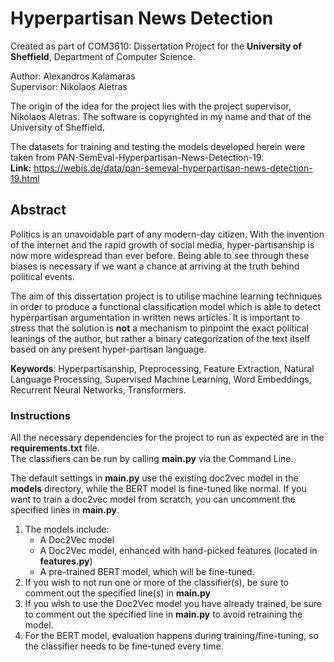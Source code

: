 # Hyperpartisan News Detection

Created as part of COM3610: Dissertation Project for the __University of Sheffield__, Department of Computer Science.  

Author: Alexandros Kalamaras  
Supervisor: Nikolaos Aletras

The origin of the idea for the project lies with the project supervisor, Nikolaos Aletras. 
The software is copyrighted in my name and that of the University of Sheffield.

The datasets for training and testing the models developed herein were taken from PAN-SemEval-Hyperpartisan-News-Detection-19.  
**Link:** https://webis.de/data/pan-semeval-hyperpartisan-news-detection-19.html

## Abstract

Politics is an unavoidable part of any modern-day citizen. With the invention of the
internet and the rapid growth of social media, hyper-partisanship is now more widespread
than ever before. Being able to see through these biases is necessary if we want a chance at
arriving at the truth behind political events.   

The aim of this dissertation project is to utilise machine learning techniques in order to
produce a functional classification model which is able to detect hyperpartisan argumentation
in written news articles. It is important to stress that the solution is **not** a mechanism to pinpoint 
the exact political leanings of the author, but rather a binary categorization of the text itself 
based on any present hyper-partisan language.

   
**Keywords**: Hyperpartisanship, Preprocessing, Feature Extraction, Natural
Language Processing, Supervised Machine Learning, Word Embeddings, Recurrent Neural
Networks, Transformers.



### Instructions

All the necessary dependencies for the project to run as expected are in the **requirements.txt** file.  
The classifiers can be run by calling **main.py** via the Command Line.

The default settings in **main.py** use the existing doc2vec model in the **models** directory, while the BERT model is fine-tuned like normal.
If you want to train a doc2vec model from scratch, you can uncomment the specified lines in **main.py**.


1. The models include:
   * A Doc2Vec model
   * A Doc2Vec model, enhanced with hand-picked features (located in **features.py**)
   * A pre-trained BERT model, which will be fine-tuned.
2. If you wish to not run one or more of the classifier(s), be sure to comment out the specified line(s) in **main.py**
3. If you wish to use the Doc2Vec model you have already trained, be sure to comment out the specified line in **main.py** to avoid retraining the model.
4. For the BERT model, evaluation happens during training/fine-tuning, so the classifier needs to be fine-tuned every time.
